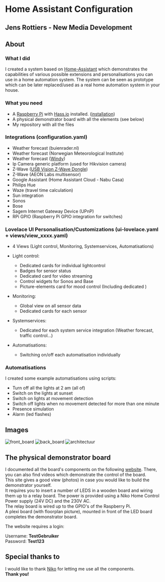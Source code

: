# Home Assistant Configuration

## Jens Rottiers - New Media Development

## About

### What I did

I created a system based on [Home-Assistant](https://www.home-assistant.io/) which demonstrates the capabilities of various possible extensions and personalisations you can use in a home automation system.
The system can be seen as prototype which can be later replaced/used as a real home automation system in your house.

### What you need

- A [Raspberry Pi](https://www.kiwi-electronics.nl/raspberry-pi-3-model-b-plus-basic-pack-red-white?search=raspberry%20pi&description=true)
  with [Hass.io](https://www.home-assistant.io/hassio/) installed. ([installation](https://www.home-assistant.io/hassio/installation/))
- A physical demonstrator board with all the elements (see below)
- My repository with all the files

### Integrations (configuration.yaml)

- Weather forecast (buienrader.nl)
- Weather forecast (Norwegian Meteorological Institute)
- Weather forecast ([Windy](https://www.windy.com))
- Ip Camera generic platform (used for Hikvision camera)
- Z-Wave ([USB Vision Z-Wave Dongle](https://www.robbshop.nl/vision-usb-stick-z-wave))
- Z-Wave (AEON Labs multisensor)
- Google Assistant (Home Assistant Cloud - Nabu Casa)
- Philips Hue
- Waze (travel time calculation)
- Sun integration
- Sonos
- Bose
- Sagem Internet Gateway Device (UPnP)
- RPi GPIO (Raspberry Pi GPIO integration for switches)

### Lovelace UI Personalisation/Customizations (ui-lovelace.yaml + views/view_xxxx.yaml)

- 4 Views (Light control, Monitoring, Systemservices, Automatisations)

- Light control:

  - Dedicated cards for individual lightcontrol
  - Badges for sensor status
  - Dedicated card for video streaming
  - Control widgets for Sonos and Base
  - Picture-elements card for mood control (Including dedicated )

- Monitoring:

  - Global view on all sensor data
  - Dedicated cards for each sensor

- Systemservices:

  - Dedicated for each system service integration (Weather forecast, traffic control...)

- Automatisations:

  - Switching on/off each automatisation individually

### Automatisations

I created some example automatisations using scripts:

- Turn off all the lights at 2 am (all of)
- Switch on the lights at sunset
- Switch on lights at movement detection
- Switch off lights when no movement detected for more than one minute
- Presence simulation
- Alarm (led flashes)

## Images

![front_board](https://i.imgur.com/lzN17mf.jpg)
![back_board](https://i.imgur.com/9nXjVIX.jpg)
![architectuur](https://i.imgur.com/K8rUpuS.jpg)

##

## The physical demonstrator board

I documented all the board's components on the following [website](https://nervous-pike-dfb37b.netlify.com/).
There, you can also find videos which demonstrate the control of the board.  
This site gives a good view (photos) in case you would like to build the demonstrator yourself.  
It requires you to insert a number of LEDS in a wooden board and wiring them up to a relay board.
The power is provided using a Niko Home Control Power supply (24V DC) and the 230V AC.  
The relay board is wired up to the GPIO's of the Raspberry Pi.  
A plexi board (with floorplan picture), mounted in front of the LED board completes the demonstrator board.

The website requires a login:

Username: **TestGebruiker**  
Password: **Test123**

## Special thanks to

I would like to thank [Niko](https://www.niko.eu/nl-be) for letting me use all the components.  
**Thank you!**
